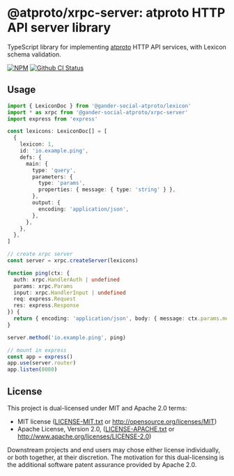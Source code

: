 # @atproto/xrpc-server: atproto HTTP API server library

TypeScript library for implementing [atproto](https://atproto.com) HTTP API services, with Lexicon schema validation.

[![NPM](https://img.shields.io/npm/v/@atproto/xrpc-server)](https://www.npmjs.com/package/@atproto/xrpc-server)
[![Github CI Status](https://github.com/bluesky-social/atproto/actions/workflows/repo.yaml/badge.svg)](https://github.com/bluesky-social/atproto/actions/workflows/repo.yaml)

## Usage

```typescript
import { LexiconDoc } from '@gander-social-atproto/lexicon'
import * as xrpc from '@gander-social-atproto/xrpc-server'
import express from 'express'

const lexicons: LexiconDoc[] = [
  {
    lexicon: 1,
    id: 'io.example.ping',
    defs: {
      main: {
        type: 'query',
        parameters: {
          type: 'params',
          properties: { message: { type: 'string' } },
        },
        output: {
          encoding: 'application/json',
        },
      },
    },
  },
]

// create xrpc server
const server = xrpc.createServer(lexicons)

function ping(ctx: {
  auth: xrpc.HandlerAuth | undefined
  params: xrpc.Params
  input: xrpc.HandlerInput | undefined
  req: express.Request
  res: express.Response
}) {
  return { encoding: 'application/json', body: { message: ctx.params.message } }
}

server.method('io.example.ping', ping)

// mount in express
const app = express()
app.use(server.router)
app.listen(8080)
```

## License

This project is dual-licensed under MIT and Apache 2.0 terms:

- MIT license ([LICENSE-MIT.txt](https://github.com/bluesky-social/atproto/blob/main/LICENSE-MIT.txt) or http://opensource.org/licenses/MIT)
- Apache License, Version 2.0, ([LICENSE-APACHE.txt](https://github.com/bluesky-social/atproto/blob/main/LICENSE-APACHE.txt) or http://www.apache.org/licenses/LICENSE-2.0)

Downstream projects and end users may chose either license individually, or both together, at their discretion. The motivation for this dual-licensing is the additional software patent assurance provided by Apache 2.0.
